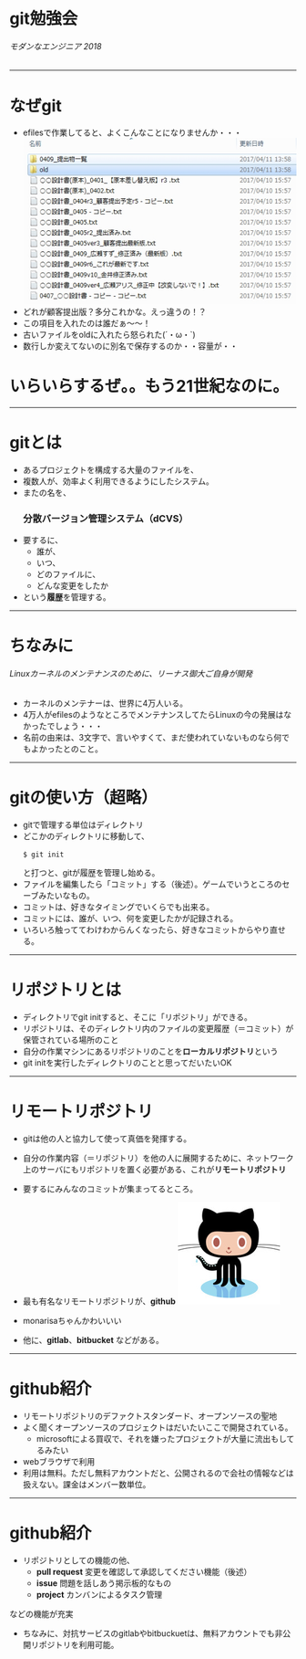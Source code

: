<!-- $theme: default -->

git勉強会
==
###### モダンなエンジニア 2018
---

なぜgit
==
- efilesで作業してると、よくこんなことになりませんか・・・
![center](whichislatest.jpg) 
- どれが顧客提出版？多分これかな。えっ違うの！？
- この項目を入れたのは誰だぁ～～！
- 古いファイルをoldに入れたら怒られた(´・ω・`)
- 数行しか変えてないのに別名で保存するのか・・容量が・・
# いらいらするぜ。。もう21世紀なのに。
---

gitとは
==
- あるプロジェクトを構成する大量のファイルを、
- 複数人が、効率よく利用できるようにしたシステム。
- またの名を、
	### 分散バージョン管理システム（dCVS）
- 要するに、
	- 誰が、
	- いつ、
	- どのファイルに、
	- どんな変更をしたか
- という**履歴**を管理する。
---

ちなみに
==
###### Linuxカーネルのメンテナンスのために、リーナス御大ご自身が開発
- カーネルのメンテナーは、世界に4万人いる。
- 4万人がefilesのようなところでメンテナンスしてたらLinuxの今の発展はなかったでしょう・・・
- 名前の由来は、3文字で、言いやすくて、まだ使われていないものなら何でもよかったとのこと。
---

gitの使い方（超略）
==
- gitで管理する単位はディレクトリ
- どこかのディレクトリに移動して、
	```
    $ git init
    ```
    と打つと、gitが履歴を管理し始める。
- ファイルを編集したら「コミット」する（後述）。ゲームでいうところのセーブみたいなもの。
- コミットは、好きなタイミングでいくらでも出来る。
- コミットには、誰が、いつ、何を変更したかが記録される。
- いろいろ触っててわけわからんくなったら、好きなコミットからやり直せる。
---

リポジトリとは
==
- ディレクトリでgit initすると、そこに「リポジトリ」ができる。
- リポジトリは、そのディレクトリ内のファイルの変更履歴（＝コミット）が保管されている場所のこと
- 自分の作業マシンにあるリポジトリのことを**ローカルリポジトリ**という
- git initを実行したディレクトリのことと思ってだいたいOK
---

リモートリポジトリ
==
- gitは他の人と協力して使って真価を発揮する。
- 自分の作業内容（＝リポジトリ）を他の人に展開するために、ネットワーク上のサーバにもリポジトリを置く必要がある、これが**リモートリポジトリ**
- 要するにみんなのコミットが集まってるところ。

- 最も有名なリモートリポジトリが、**github**
![](octcat_original.jpg)
- monarisaちゃんかわいいい
- 他に、**gitlab**、**bitbucket** などがある。
---

github紹介
==
- リモートリポジトリのデファクトスタンダード、オープンソースの聖地
- よく聞くオープンソースのプロジェクトはだいたいここで開発されている。
	- microsoftによる買収で、それを嫌ったプロジェクトが大量に流出もしてるみたい
- webブラウザで利用
- 利用は無料。ただし無料アカウントだと、公開されるので会社の情報などは扱えない。課金はメンバー数単位。
---

github紹介
==
- リポジトリとしての機能の他、
	- **pull request** 変更を確認して承認してください機能（後述）
	- **issue** 問題を話しあう掲示板的なもの
	- **project** カンバンによるタスク管理

などの機能が充実

- ちなみに、対抗サービスのgitlabやbitbuckuetは、無料アカウントでも非公開リポジトリを利用可能。

